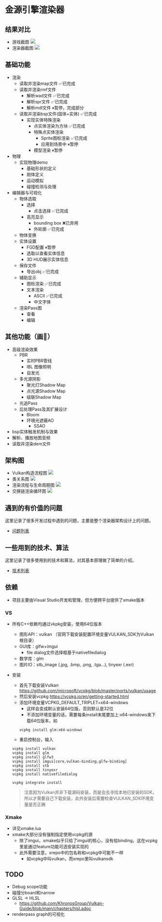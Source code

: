 # 金源引擎渲染器
## 结果对比
- 游戏截图
![](./Doc/Images/assault_game.jpg)
- 渲染器截图
![](./Doc/Images/assault_this_renderer.png)

## 基础功能
- 渲染
  - 读取并渲染map文件 ✅已完成
  - 读取并渲染rmf文件
    - 解析wad文件 ✅已完成
    - 解析spr文件 ✅已完成
    - 解析mdl文件 ⏸暂停，完成部分
  - 读取并渲染bsp文件(固体+实体) ✅已完成
    - 实现实体特殊渲染
      - 点实体渲染为方块 ✅已完成
      - 特殊点实体渲染
        - Sprite图标渲染 ✅已完成
        - 应用到场景中 ⏸暂停
      - 模型渲染 ⏸暂停
- 物理
  - 实现物理demo
    - 基础形状的定义
    - 刚体定义
    - 运动模拟
    - 碰撞检测与处理
- 编辑器与可视化
  - 物体选取
    - 选择
      - 点击选择 ✅已完成
    - 高亮显示 
      - bounding box ❌已弃用
      - 外轮廓 ✅已完成
  - 物体变换
  - 实体设置
    - FGD配置 ⏸暂停
    - 选取以查看实体信息
    - 3D HUD展示实体信息
  - 保存文件
    - 导出obj ✅已完成
  - 辅助显示
    - 图标渲染 ✅已完成
    - 文本渲染
      - ASCII ✅已完成
      - 中文字体
  - 渲染Pass图
    - 查看
    - 编辑
## 其他功能（画🍕）
- 高级渲染效果
  - PBR
    - 实时PBR管线
    - IBL 图像照明
    - 自发光
  - 多光源阴影
    - 聚光灯Shadow Map
    - 点光源Shadow Map
    - 级联Shadow Map
  - 光追Pass
  - 后处理Pass及其扩展设计
    - Bloom
    - 环境光遮蔽AO
      - SSAO
- bsp实体触发机制与效果
- 解析、播放地图音频
- 读取并渲染dem文件

## 架构图
- Vulkan构造流程图
![](./Doc/VulkanConstructSequence.png)
- 类关系图
![](./Doc/ClassRelations.png)
- 渲染流程与生命周期图
![](./Doc/LiveCycle.png)
- 交换链渲染循环图
![](./Doc/RenderLoopWithSwapchain.png)

## 遇到的有价值的问题
这里记录了很多开发过程中遇到的问题，主要是整个渲染器架构设计上的问题。
- [问题列表](./ProblemList.md)

## 一些用到的技术、算法
这里记录了很多使用到的技术和算法，对其基本原理做了简单的介绍。
- [技术列表](./TechList.md)

## 依赖
- 项目主要由Visual Studio开发和管理，但方便跨平台提供了xmake版本
### VS
- 所有C++依赖均通过vkpkg安装，使用64位版本
  - 图形API：vulkan （官网下载安装配置环境变量VULKAN_SDK为Vulkan根目录）
  - GUI库：glfw+imgui
    - file dialog文件选择框基于nativefiledialog
  - 数学库：glm
  - 图片IO：stb_image (.jpg, .bmp, .png, .tga...), tinyexr (.exr)

- 安装
  - 首先下载安装Vulkan https://github.com/microsoft/vcpkg/blob/master/ports/vulkan/usage
  - 然后安装vcpkg https://vcpkg.io/en/getting-started.html 
  - 添加环境变量VCPKG_DEFAULT_TRIPLET=x64-windows
    - 这样会变成默认安装64位版，否则默认是32位
    - 不添加环境变量的话，需要每条install末尾要加上:x64-windows来下载64位版本，如
    ```
    vcpkg install glm:x64-windows
    ```
  - 重启控制台，输入
  ```
  vcpkg install vulkan
  vcpkg install glm
  vcpkg install glfw3
  vcpkg install imgui[core,vulkan-binding,glfw-binding]
  vcpkg install stb
  vcpkg install tinyexr
  vcpkg install nativefiledialog

  vcpkg integrate install
  ```
  > 注意因为Vulkan并非下载源码安装，而是会去寻找本地已安装的SDK，所以才需要自己下载安装，此外安装后需要检查VULKAN_SDK环境变量是否正确

### Xmake
- 详见xmake.lua
- xmake大部分没有强制指定使用vcpkg的源
  - 除了imgui，xmake似乎只给了imgui的核心，没有给binding，这在vcpkg里是通过feature功能可选安装实现的
  - 此外需要注意，xrepo中的包名称和vcpkg中可能不一样
    - 如vcpkg中叫vulkan，而xrepo里叫vulkansdk

## TODO
  - Debug scope功能
  - 碰撞分board和narrow
  - GLSL → HLSL
    - https://github.com/KhronosGroup/Vulkan-Guide/blob/main/chapters/hlsl.adoc
  - renderpass graph的可视化